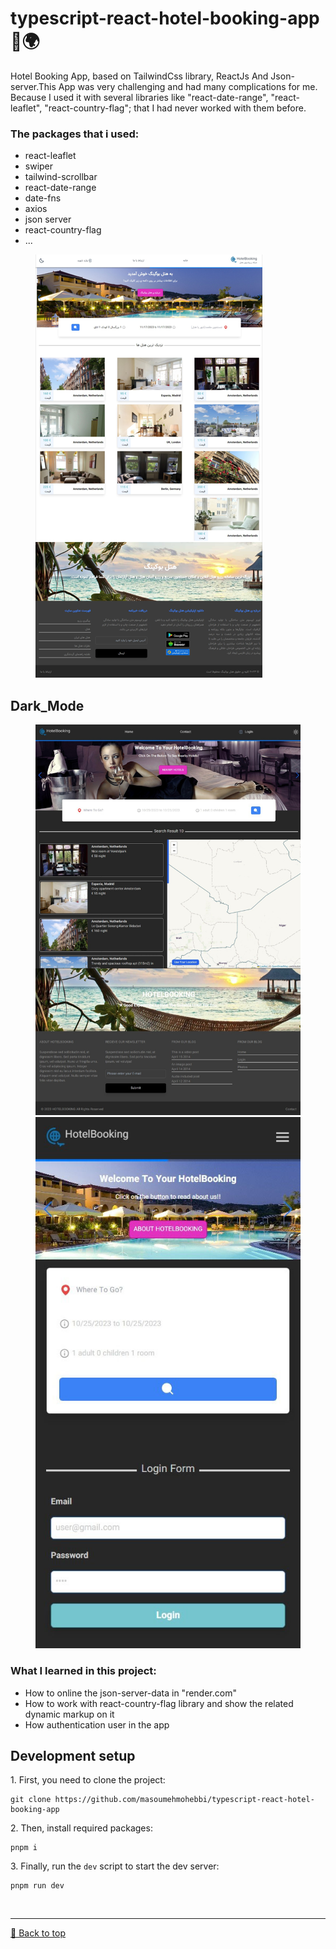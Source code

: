 <h1>typescript-react-hotel-booking-app 🏩🌍</h1> 
<p id="typescript-react-hotel-booking-app"></p>

<p>
Hotel Booking App, based on TailwindCss library, ReactJs And Json-server.This App was very challenging and had many complications for me. Because I used it with several libraries like "react-date-range", "react-leaflet", "react-country-flag"; that I had never worked with them before.
</p>

<h3>The packages that i used:</h3>
<ul>
 <li>react-leaflet</li>
 <li>swiper</li>
 <li>tailwind-scrollbar</li>
 <li>react-date-range</li>
 <li>date-fns</li>
 <li>axios</li>
 <li>json server</li>
 <li>react-country-flag</li>
 <li>...</li>
</ul>

<figure>
 <img src="https://github.com/masoumehmohebbi/typescript-react-hotel-booking-app/blob/main/App_Img_1.PNG"/>
</figure>

<h2>Dark_Mode</h2>

<figure>
 <img src="https://github.com/masoumehmohebbi/typescript-react-hotel-booking-app/blob/main/App_img_2.jpg"/>
 <br/>
 <img src="https://github.com/masoumehmohebbi/typescript-react-hotel-booking-app/blob/main/App_img_3.jpg"/>
</figure>


<h3>What I learned in this project:</h3>
<ul>
   <li>How to online the json-server-data in "render.com"</li>
   <li>How to work with react-country-flag library and show the related dynamic markup on it</li>
   <li>How authentication user in the app</li>
</ul>

<h2>Development setup</h2>
<p>1. First, you need to clone the project:</p>

```
git clone https://github.com/masoumehmohebbi/typescript-react-hotel-booking-app
```

<p>2. Then, install required packages:</p>

```
pnpm i
```

<p>3. Finally, run the <code>dev</code> script to start the dev server:</p>

```
pnpm run dev
```

<br><hr>
[🔼 Back to top](#typescript-react-hotel-booking-app)

